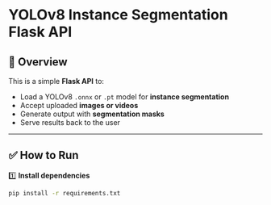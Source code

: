 # YOLOv8 Instance Segmentation Flask API

## 📌 Overview
This is a simple **Flask API** to:
- Load a YOLOv8 `.onnx` or `.pt` model for **instance segmentation**
- Accept uploaded **images or videos**
- Generate output with **segmentation masks**
- Serve results back to the user

---

## ✅ How to Run

1️⃣ **Install dependencies**
```bash
pip install -r requirements.txt
